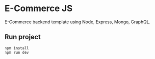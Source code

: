 # E-Commerce JS

E-Commerce backend template using Node, Express, Mongo, GraphQL.

## Run project

```
npm install
npm run dev
```
